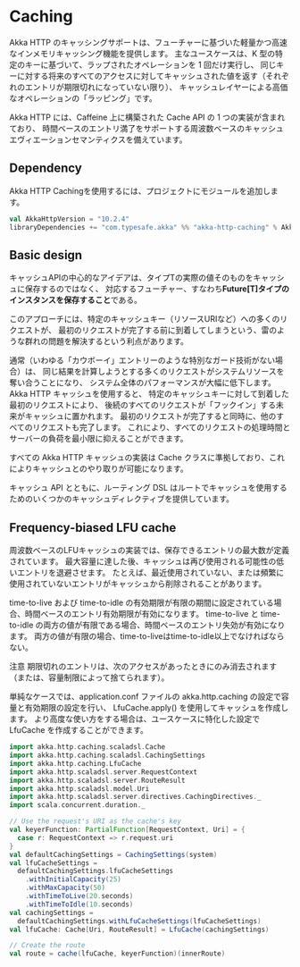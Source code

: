 # Caching

Akka HTTP のキャッシングサポートは、フューチャーに基づいた軽量かつ高速なインメモリキャッシング機能を提供します。
主なユースケースは、K 型の特定のキーに基づいて、ラップされたオペレーションを 1 回だけ実行し、
同じキーに対する将来のすべてのアクセスに対してキャッシュされた値を返す（それぞれのエントリが期限切れになっていない限り）、
キャッシュレイヤーによる高価なオペレーションの「ラッピング」です。

Akka HTTP には、Caffeine 上に構築された Cache API の 1 つの実装が含まれており、
時間ベースのエントリ満了をサポートする周波数ベースのキャッシュエヴィエーションセマンティクスを備えています。

## Dependency
Akka HTTP Cachingを使用するには、プロジェクトにモジュールを追加します。

```scala
val AkkaHttpVersion = "10.2.4"
libraryDependencies += "com.typesafe.akka" %% "akka-http-caching" % AkkaHttpVersion
```

## Basic design
キャッシュAPIの中心的なアイデアは、タイプTの実際の値そのものをキャッシュに保存するのではなく、
対応するフューチャー、すなわち**Future[T]タイプのインスタンスを保存すること**である。

このアプローチには、特定のキャッシュキー（リソースURIなど）への多くのリクエストが、
最初のリクエストが完了する前に到着してしまうという、雷のような群れの問題を解決するという利点があります。

通常（いわゆる「カウボーイ」エントリーのような特別なガード技術がない場合）は、
同じ結果を計算しようとする多くのリクエストがシステムリソースを奪い合うことになり、
システム全体のパフォーマンスが大幅に低下します。
Akka HTTP キャッシュを使用すると、 特定のキャッシュキーに対して到着した最初のリクエストにより、
後続のすべてのリクエストが「フックイン」する未来がキャッシュに置かれます。
最初のリクエストが完了すると同時に、他のすべてのリクエストも完了します。
これにより、すべてのリクエストの処理時間とサーバーの負荷を最小限に抑えることができます。

すべての Akka HTTP キャッシュの実装は Cache クラスに準拠しており、これによりキャッシュとのやり取りが可能になります。

キャッシュ API とともに、ルーティング DSL はルートでキャッシュを使用するためのいくつかのキャッシュディレクティブを提供しています。

## Frequency-biased LFU cache
周波数ベースのLFUキャッシュの実装では、保存できるエントリの最大数が定義されています。
最大容量に達した後、キャッシュは再び使用される可能性の低いエントリを退避させます。
たとえば、最近使用されていない、または頻繁に使用されていないエントリがキャッシュから削除されることがあります。

time-to-live および time-to-idle の有効期限が有限の期間に設定されている場合、時間ベースのエントリ有効期限が有効になります。
time-to-live と time-to-idle の両方の値が有限である場合、時間ベースのエントリ失効が有効になります。
両方の値が有限の場合、time-to-liveはtime-to-idle以上でなければならない。

注意
期限切れのエントリは、次のアクセスがあったときにのみ消去されます（または、容量制限によって捨てられます）。

単純なケースでは、application.conf ファイルの akka.http.caching の設定で容量と有効期限の設定を行い、
LfuCache.apply() を使用してキャッシュを作成します。
より高度な使い方をする場合は、ユースケースに特化した設定で LfuCache を作成することができます。

```scala
import akka.http.caching.scaladsl.Cache
import akka.http.caching.scaladsl.CachingSettings
import akka.http.caching.LfuCache
import akka.http.scaladsl.server.RequestContext
import akka.http.scaladsl.server.RouteResult
import akka.http.scaladsl.model.Uri
import akka.http.scaladsl.server.directives.CachingDirectives._
import scala.concurrent.duration._

// Use the request's URI as the cache's key
val keyerFunction: PartialFunction[RequestContext, Uri] = {
  case r: RequestContext => r.request.uri
}
val defaultCachingSettings = CachingSettings(system)
val lfuCacheSettings =
  defaultCachingSettings.lfuCacheSettings
    .withInitialCapacity(25)
    .withMaxCapacity(50)
    .withTimeToLive(20.seconds)
    .withTimeToIdle(10.seconds)
val cachingSettings =
  defaultCachingSettings.withLfuCacheSettings(lfuCacheSettings)
val lfuCache: Cache[Uri, RouteResult] = LfuCache(cachingSettings)

// Create the route
val route = cache(lfuCache, keyerFunction)(innerRoute)
```